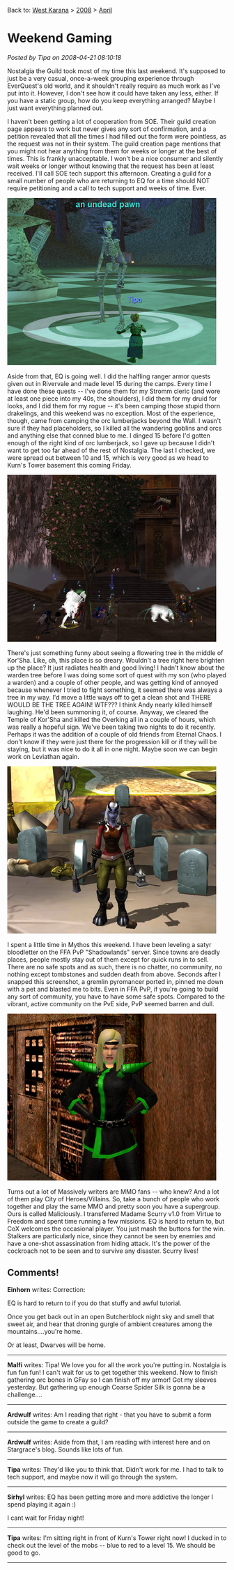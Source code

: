 Back to: [West Karana](/posts/westkarana.md) > [2008](/posts/2008/westkarana.md) > [April](./westkarana.md)
# Weekend Gaming

*Posted by Tipa on 2008-04-21 08:10:18*

Nostalgia the Guild took most of my time this last weekend. It's supposed to just be a very casual, once-a-week grouping experience through EverQuest's old world, and it shouldn't really require as much work as I've put into it. However, I don't see how it could have taken any less, either. If you have a static group, how do you keep everything arranged? Maybe I just want everything planned out. 

I haven't been getting a lot of cooperation from SOE. Their guild creation page appears to work but never gives any sort of confirmation, and a petition revealed that all the times I had filled out the form were pointless, as the request was not in their system. The guild creation page mentions that you might not hear anything from them for weeks or longer at the best of times. This is frankly unacceptable. I won't be a nice consumer and silently wait weeks or longer without knowing that the request has been at least received. I'll call SOE tech support this afternoon. Creating a guild for a small number of people who are returning to EQ for a time should NOT require petitioning and a call to tech support and weeks of time. Ever.

![eqgame-2008-04-21-07-15-12-85.jpg](../../../uploads/2008/04/eqgame-2008-04-21-07-15-12-85.jpg)

Aside from that, EQ is going well. I did the halfling ranger armor quests given out in Rivervale and made level 15 during the camps. Every time I have done these quests -- I've done them for my Stromm cleric (and wore at least one piece into my 40s, the shoulders), I did them for my druid for looks, and I did them for my rogue -- it's been camping those stupid thorn drakelings, and this weekend was no exception. Most of the experience, though, came from camping the orc lumberjacks beyond the Wall. I wasn't sure if they had placeholders, so I killed all the wandering goblins and orcs and anything else that conned blue to me. I dinged 15 before I'd gotten enough of the right kind of orc lumberjack, so I gave up because I didn't want to get too far ahead of the rest of Nostalgia. The last I checked, we were spread out between 10 and 15, which is very good as we head to Kurn's Tower basement this coming Friday.

![everquest2-2008-04-20-22-19-12-09.jpg](../../../uploads/2008/04/everquest2-2008-04-20-22-19-12-09.jpg)

There's just something funny about seeing a flowering tree in the middle of Kor'Sha. Like, oh, this place is so dreary. Wouldn't a tree right here brighten up the place? It just radiates health and good living! I hadn't know about the warden tree before I was doing some sort of quest with my son (who played a warden) and a couple of other people, and was getting kind of annoyed because whenever I tried to fight something, it seemed there was always a tree in my way. I'd move a little ways off to get a clean shot and THERE WOULD BE THE TREE AGAIN! WTF??? I think Andy nearly killed himself laughing. He'd been summoning it, of course. Anyway, we cleared the Temple of Kor'Sha and killed the Overking all in a couple of hours, which was really a hopeful sign. We've been taking two nights to do it recently. Perhaps it was the addition of a couple of old friends from Eternal Chaos. I don't know if they were just there for the progression kill or if they will be staying, but it was nice to do it all in one night. Maybe soon we can begin work on Leviathan again.

![mythos-2008-04-20-19-36-49-97.jpg](../../../uploads/2008/04/mythos-2008-04-20-19-36-49-97.jpg)

I spent a little time in Mythos this weekend. I have been leveling a satyr bloodletter on the FFA PvP "Shadowlands" server. Since towns are deadly places, people mostly stay out of them except for quick runs in to sell. There are no safe spots and as such, there is no chatter, no community, no nothing except tombstones and sudden death from above. Seconds after I snapped this screenshot, a gremlin pyromancer ported in, pinned me down with a pet and blasted me to bits. Even in FFA PvP, if you're going to build any sort of community, you have to have some safe spots. Compared to the vibrant, active community on the PvE side, PvP seemed barren and dull.

![cityofheroes-2008-04-19-15-20-37-94.jpg](../../../uploads/2008/04/cityofheroes-2008-04-19-15-20-37-94.jpg)

Turns out a lot of Massively writers are MMO fans -- who knew? And a lot of them play City of Heroes/Villains. So, take a bunch of people who work together and play the same MMO and pretty soon you have a supergroup. Ours is called Maliciously. I transferred Madame Scurry v1.0 from Virtue to Freedom and spent time running a few missions. EQ is hard to return to, but CoX welcomes the occasional player. You just mash the buttons for the win. Stalkers are particularly nice, since they cannot be seen by enemies and have a one-shot assassination from hiding attack. It's the power of the cockroach not to be seen and to survive any disaster. Scurry lives!

## Comments!

**Einhorn** writes: Correction:

EQ is hard to return to if you do that stuffy and awful tutorial.

Once you get back out in an open Butcherblock night sky and smell that sweet air, and hear that droning gurgle of ambient creatures among the mountains....you're home.

Or at least, Dwarves will be home.

---

**Malfi** writes: Tipa! We love you for all the work you're putting in. Nostalgia is fun fun fun! I can't wait for us to get together this weekend. Now to finish gathering orc bones in GFay so I can finish off my armor! Got my sleeves yesterday. But gathering up enough Coarse Spider Silk is gonna be a challenge....

---

**Ardwulf** writes: Am I reading that right - that you have to submit a form outside the game to create a guild?

---

**Ardwulf** writes: Aside from that, I am reading with interest here and on Stargrace's blog. Sounds like lots of fun.

---

**Tipa** writes: They'd like you to think that. Didn't work for me. I had to talk to tech support, and maybe now it will go through the system.

---

**Sirhyl** writes: EQ has been getting more and more addictive the longer I spend playing it again :)

I cant wait for Friday night!

---

**Tipa** writes: I'm sitting right in front of Kurn's Tower right now! I ducked in to check out the level of the mobs -- blue to red to a level 15. We should be good to go.

---

